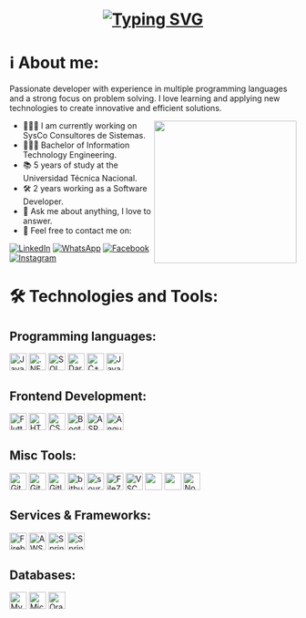 <h1 align = "center">
<a href="https://git.io/typing-svg"><img src="https://readme-typing-svg.demolab.com?size=75&duration=1400&pause=500&color=FFF&background=000000EE&center=true&multiline=true&width=1920&height=384&lines=Hello+World+!;+I'm+Luis+Carlos+;Welcome+to+my+GitHub+profile" alt="Typing SVG" /></a>
</h1>
<h1>ℹ️ About me:</h1>

Passionate developer with experience in multiple programming languages ​​and a strong focus on problem solving. I love learning and applying new technologies to create innovative and efficient solutions.
<br>

<picture> <img align="right" src="https://github.com/7oSkaaa/7oSkaaa/blob/main/Images/Right_Side.gif?raw=true" width = 250px></picture>
 - 👨🏻‍🔧 I am currently working on SysCo Consultores de Sistemas.
 - 👨🏻‍🎓 Bachelor of Information Technology Engineering.
 - 📚 5 years of study at the Universidad Técnica Nacional.
 - 🛠️ 2 years working as a Software Developer.
 - 💬 Ask me about anything, I love to answer.
 - 📨 Feel free to contact me on:

[![LinkedIn](https://img.shields.io/badge/LinkedIn-%230077B5.svg?logo=linkedin&logoColor=white&Color=#0e76a8)](https://linkedin.com/in/lcmurillor)  [![WhatsApp](https://img.shields.io/badge/WhatsApp-%20?style=flat&logo=WhatsApp&logoColor=%23FFF&color=%2325D366)](https://wa.me/50683574730)  [![Facebook](https://img.shields.io/badge/Facebook-%20?style=flat&logo=Facebook&color=%231877F2)](https://www.facebook.com/lcmurillor) [![Instagram](https://img.shields.io/badge/Instagram-%20?style=flat&logo=Instagram&logoColor=%23FFFF&color=%23E1306C)](https://www.instagram.com/lcmurillor)

<h1>🛠️ Technologies and Tools:</h1>
<h2>Programming languages:</h2>
<a href="#"><img alt="Java" src="https://custom-icon-badges.demolab.com/badge/Java-007396.svg?style=flat-square&logo=java&logoColor=f89820&color=5382a1"  height="30px"></a>
<a href="#"><img alt=".NET" src="https://img.shields.io/badge/.NET-%20?style=flat-square&logo=dotnet&logoColor=%231c054c&color=%23a89fb7" height="30px"/></a>
<a href="#"><img alt="SQL" src="https://custom-icon-badges.demolab.com/badge/SQL-025E8C.svg?style=flat-square&logo=database&logoColor=white" height="30px"></a>
<a href="#"><img alt="Dart" src="https://img.shields.io/badge/Dart-%20?style=flat-square&logo=dart&logoColor=40c4ff&color=263238" height="30px"></a>
<a href="#"><img alt="C++" src="https://img.shields.io/badge/C%2B%2B-%20?style=flat-square&logo=c%2B%2B&logoColor=%23044F88&color=black" height="30px"></a>
<a href="#"><img alt="JavaScript" src="https://img.shields.io/badge/JavaScript-%20?style=flat-square&logo=JavaScript&logoColor=%23f0db4f&color=%23323330" height="30px"/></a>

<h2>Frontend Development:</h2>
<a href="#"><img alt="Flutter" src="https://img.shields.io/badge/Flutter-%20?style=flat-square&logo=Flutter&logoColor=%2354c0f4&color=%2334445b" height="30px"/></a>
<a href="#"><img alt="HTML5" src="https://img.shields.io/badge/HTML-%20?style=flat-square&logo=HTML5&logoColor=%23e34c26&color=%23000000" height="30px"/></a>
<a href="#"><img alt="CSS" src="https://img.shields.io/badge/CSS-%20?style=flat-square&logo=css3&logoColor=%23264de4&color=%23000000" height="30px"/></a>
<a href="#"><img alt="Bootstrap" src="https://img.shields.io/badge/Bootstrap-%20?style=flat-square&logo=bootstrap&logoColor=%23ffffff&color=%23563d7c" height="30px"/></a>
<a href="#"><img alt="ASP.NET" src="https://img.shields.io/badge/ASP.NET-%20?style=flat-square&logo=dotnet&logoColor=%23c484e4&color=%23041f6a" height="30px"/></a>
<a href="#"><img alt="Angular" src="https://img.shields.io/badge/Angular-%20?style=flat-square&logo=angular&logoColor=%23d4173b&color=%2333344c" height="30px"/></a>

<h2>Misc Tools:</h2>
<a href="#"><img alt="Git" src="https://img.shields.io/badge/Git-%20?style=flat-square&logo=Git&logoColor=%23f34f29&color=black" height="30px"/></a>
<a href="#"><img alt="Github" src="https://img.shields.io/badge/Github-%20?style=flat-square&logo=Github&logoColor=%23FFF&color=black" height="30px"/></a>
<a href="#"><img alt="Gitlab" src="https://img.shields.io/badge/Gitlab-%20?style=flat-square&logo=Gitlab&logoColor=%23e24329&color=black" height="30px"/></a>
<a href="#"><img alt="bitbucket" src="https://img.shields.io/badge/Bitbucket-%20?style=flat-square&logo=bitbucket&logoColor=2684FF&color=253858" height="30px"/></a>
<a href="#"><img alt="sourcetree" src="https://img.shields.io/badge/Sourcetree-%20?style=flat-square&logo=sourcetree&logoColor=2684FF&color=253858" height="30px"/></a>
<a href="#"><img alt="FileZilla" src="https://img.shields.io/badge/FileZilla-%20?style=flat-square&logo=filezilla&logoColor=BF0000&color=black" height="30px"/></a>
<a href="#"><img alt="VSCode" src="https://custom-icon-badges.demolab.com/badge/VSCode-%20?style=flat-square&logo=visualstudio&logoColor=%233c873a&color=303030" height="30px"/></a>
<a href="#"><img alt="" src="https://img.shields.io/badge/FileZilla-%20?style=flat-square&logo=filezilla&logoColor=BF0000&color=black" height="30px"/></a>
<a href="#"><img alt="" src="https://img.shields.io/badge/FileZilla-%20?style=flat-square&logo=filezilla&logoColor=BF0000&color=black" height="30px"/></a>
<a href="#"><img alt="NodeJS" src="https://custom-icon-badges.demolab.com/badge/NodeJS-%20?style=flat-square&logo=node&logoColor=%233c873a&color=303030" height="30px"/></a>


<h2>Services & Frameworks: </h2>
<a href="#"><img alt="Firebase" src="https://img.shields.io/badge/Firebase-%20?style=flat-square&logo=firebase&logoColor=%23FFA611&color=black" height="30px"/></a>
<a href="#"><img alt="AWS" src="https://custom-icon-badges.demolab.com/badge/AWS-%20?style=flat-square&logo=aws&logoColor=%23e47911&color=%23232f3e" height="30px"/></a>
<a href="#"><img alt="Spring" src="https://img.shields.io/badge/Spring-%20?style=flat-square&logo=spring&logoColor=FFF&color=%238BC34A" height="30px"/></a>
<a href="#"><img alt="Spring Boot" src="https://img.shields.io/badge/Spring%20Boot-%20?style=flat-square&logo=springboot&logoColor=FFF&color=%238BC34A" height="30px"/></a>

<h2>Databases:</h2>
<a href="#"><img alt="MySQL" src="https://custom-icon-badges.demolab.com/badge/MySQL-%20?style=flat-square&logo=mysql&logoColor=FFF&color=00758F" height="30px"/></a>
<a href="#"><img alt="Microsoft SQL Server" src="https://custom-icon-badges.demolab.com/badge/Microsoft%20SQL%20Server-%20?style=flat-square&logo=windows&logoColor=FFF&color=CFD8DC" height="30px"/></a>
<a href="#"><img alt="Oracle SQL Developer" src="https://img.shields.io/badge/Oracle%20SQL%20Developer-%20?style=flat-square&logo=oracle&logoColor=%23f80000&color=black" height="30px"/></a>
